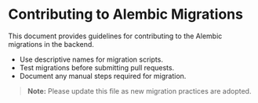 # Contributing to Alembic Migrations

This document provides guidelines for contributing to the Alembic migrations in the backend.

- Use descriptive names for migration scripts.
- Test migrations before submitting pull requests.
- Document any manual steps required for migration.

> **Note:** Please update this file as new migration practices are adopted.
